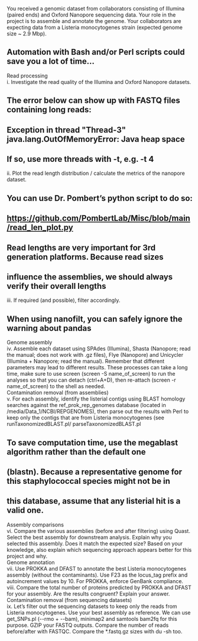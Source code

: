 You received a genomic dataset from collaborators consisting of Illumina (paired ends) and Oxford 
Nanopore sequencing data. Your role in the project is to assemble and annotate the genome. Your 
collaborators are expecting data from a Listeria monocytogenes strain (expected genome size ~ 2.9 
Mbp). 
## Automation with Bash and/or Perl scripts could save you a lot of time…  
 Read processing  
i. Investigate the read quality of the Illumina and Oxford Nanopore datasets. 
## The error below can show up with FASTQ files containing long reads: 
## Exception in thread "Thread-3" java.lang.OutOfMemoryError: Java heap space 
## If so, use more threads with -t, e.g. -t 4  
ii. Plot the read length distribution / calculate the metrics of the nanopore dataset. 
## You can use Dr. Pombert’s python script to do so: 
## https://github.com/PombertLab/Misc/blob/main/read_len_plot.py 
## Read lengths are very important for 3rd generation platforms. Because read sizes 
## influence the assemblies, we should always verify their overall lengths  
iii. If required (and possible), filter accordingly. 
## When using nanofilt, you can safely ignore the warning about pandas  
Genome assembly  
iv. Assemble each dataset using SPAdes (Illumina), Shasta (Nanopore; read the manual; does not 
work with .gz files), Flye (Nanopore) and Unicycler (Illumina + Nanopore; read the manual). 
Remember that different parameters may lead to different results. These processes can take a 
long time, make sure to use screen (screen -S name_of_screen) to run the analyses so that you 
can detach (ctrl+A+D), then re-attach (screen -r name_of_screen) to the shell as needed.  
Contamination removal (from assemblies)  
v. For each assembly, identify the listerial contigs using BLAST homology searches against the 
ref_prok_rep_genomes database (located in /media/Data_1/NCBI/REPGENOMES), then parse 
out the results with Perl to keep only the contigs that are from Listeria monocytogenes (see 
runTaxonomizedBLAST.pl/ parseTaxonomizedBLAST.pl
## To save computation time, use the megablast algorithm rather than the default one  
## (blastn). Because a representative genome for this staphylococcal species might not be in 
## this database, assume that any listerial hit is a valid one.  
Assembly comparisons  
vi. Compare the various assemblies (before and after filtering) using Quast. Select the best 
assembly for downstream analysis. Explain why you selected this assembly. Does it match the 
expected size? Based on your knowledge, also explain which sequencing approach appears 
better for this project and why.  
Genome annotation  
vii. Use PROKKA and DFAST to annotate the best Listeria monocytogenes assembly (without the 
contaminants). Use F23 as the locus_tag prefix and autoincrement values by 10. For PROKKA, 
enforce GenBank compliance.  
viii. Compare the total number of proteins predicted by PROKKA and DFAST for your assembly. 
Are the results congruent? Explain your answer.  
Contamination removal (from sequencing datasets)  
ix. Let’s filter out the sequencing datasets to keep only the reads from Listeria monocytogenes. 
Use your best assembly as reference. We can use get_SNPs.pl (--rmo + --bam), minimap2 and 
samtools bam2fq for this purpose. GZIP your FASTQ outputs. Compare the number of reads 
before/after with FASTQC. Compare the *.fastq.gz sizes with du -sh too. 
